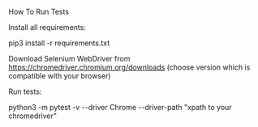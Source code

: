How To Run Tests

Install all requirements:

pip3 install -r requirements.txt

Download Selenium WebDriver from https://chromedriver.chromium.org/downloads (choose version which is compatible with your browser)

Run tests:

python3 -m pytest -v --driver Chrome --driver-path "xpath to your chromedriver"
